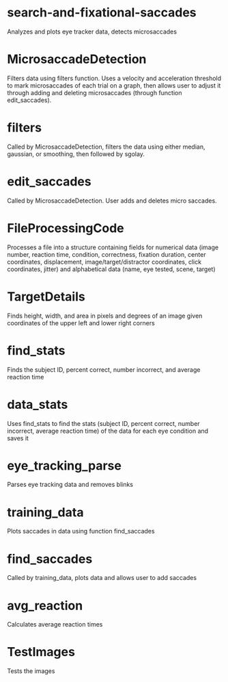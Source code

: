 # search-and-fixational-saccades
Analyzes and plots eye tracker data, detects microsaccades


# MicrosaccadeDetection
Filters data using filters function. Uses a velocity and acceleration threshold to mark microsaccades of each trial on a graph, then allows user to adjust it through adding and deleting microsaccades (through function edit_saccades). 

# filters
Called by MicrosaccadeDetection, filters the data using either median, gaussian, or smoothing, then followed by sgolay.

# edit_saccades
Called by MicrosaccadeDetection. User adds and deletes micro saccades.

# FileProcessingCode
Processes a file into a structure containing fields for numerical data (image number, reaction time, condition, correctness, fixation duration, center coordinates, displacement, image/target/distractor coordinates, click coordinates, jitter) and alphabetical data (name, eye tested, scene, target)

# TargetDetails
Finds height, width, and area in pixels and degrees of an image given coordinates of the upper left and lower right corners

# find_stats
Finds the subject ID, percent correct, number incorrect, and average reaction time

# data_stats
Uses find_stats to find the stats (subject ID, percent correct, number incorrect, average reaction time) of the data for each eye condition and saves it

# eye_tracking_parse
Parses eye tracking data and removes blinks

# training_data
Plots saccades in data using function find_saccades

# find_saccades 
Called by training_data, plots data and allows user to add saccades

# avg_reaction
Calculates average reaction times

# TestImages
Tests the images
